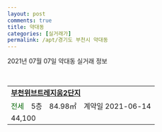 ```yaml
---
layout: post
comments: true
title: 약대동
categories: [실거래가]
permalink: /apt/경기도 부천시 약대동
---
```


2021년 07월 07일 약대동 실거래 정보

<script type="text/javascript">
  google.charts.load('current', {'packages':['corechart']});
  google.charts.setOnLoadCallback(drawChart);

  function drawChart() {
    var data = google.visualization.arrayToDataTable([['거래일', '매매', '전월세', '전매'], ['20-07', 26, 24, 0], ['20-08', 26, 21, 0], ['20-09', 24, 23, 0], ['20-10', 34, 13, 0], ['20-11', 28, 18, 0], ['20-12', 42, 22, 0], ['21-01', 29, 31, 0], ['21-02', 27, 28, 0], ['21-03', 23, 22, 0], ['21-04', 18, 24, 0], ['21-05', 20, 12, 0], ['21-06', 15, 13, 0], ['21-07', 0, 1, 0]]);

    var options = {
      title: '최근 유형별 거래량 추이',
      legend: { position: 'bottom' }
    };

    var chart = new google.visualization.LineChart(document.getElementById('columnchart_material'));
    chart.draw(data, (options));
  }
</script>

<div id="columnchart_material" style="width: 95%; margin-left: -35px; display: block"></div>
<br>
<table>
  <tr>
    <td colspan="4" style="font-weight: bold;"><a href="https://search.naver.com/search.naver?query=약대동 부천위브트레지움2단지">부천위브트레지움2단지</a></td>
  </tr>
    
  <tr>
    <td><a style="color: darkgreen">전세</a></td>
    <td>5층</td>
    <td>84.98㎡</td>
    <td>계약일 2021-06-14</td>
  </tr>
  <tr>
    <td colspan="4">44,100</td>
  </tr>
    
</table>
    